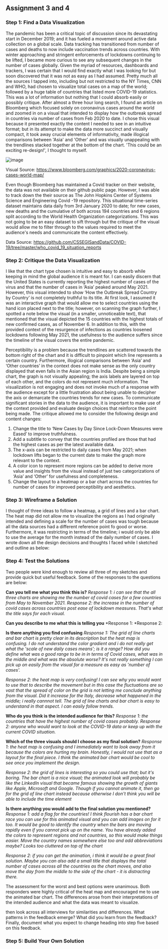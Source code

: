 ## Assignment 3 and 4

### Step 1: Find a Data Visualization
The pandemic has been a critical topic of discussion since its devastating start in December 2019; and it has fueled a movement around active data collection on a global scale. Data tracking has transitioned from number of cases and deaths to now include vaccination trends across countries. With winter approaching and stringent enforcements of lockdowns continuing to be lifted, I became more curious to see any subsequent changes in the number of cases globally. Given the myriad of resources, dashboards and trackers, I was certain that I would find exactly what I was looking for but soon discovered that it was not as easy as I had assumed. Pretty much all the sources I tapped into, including but not restricted to the NY Times, CNN and WHO, had chosen to visualize total cases on a map of the world; followed by a huge table of countries that listed more COVID-19 statistics. This was a lot of information but nothing that I could absorb easily or possibly critique. After almost a three hour long search, I found an article on Bloomberg which focused solely on coronavirus cases around the world and zoomed in on a visual that intended to display how the outbreak spread in countries via number of cases from Feb 2020 to date. I chose this visual because it presented exactly the content I needed to see in an intuitive format; but in its attempt to make the data more succinct and visually compact, it took away crucial elements of informativity, made illogical comparisons between 'Asia' and 'Other' and was visually unappealing with the trendlines stacked together at the bottom of the chart. 'This could be an exciting re-design!', I thought to myself.          

![image](https://user-images.githubusercontent.com/75527838/140686999-61c373af-54ea-4785-bb6a-bc01ff842f9f.png)

Visual Source: https://www.bloomberg.com/graphics/2020-coronavirus-cases-world-map/

Even though Bloomberg has maintained a Covid tracker on their website, the data was not available on their github public page. However, I was able to track down the their source as The John Hopkins Center of Systems Science and Engineering Covid -19 repository. This situational time-series dataset maintains data daily from 3rd January 2020 to date; for new cases, new deaths and the cumulative of both across 194 countries and 6 regions split according to the World Health Organization categorizations. This was not going to be an easy dataset to sift through but the critique of the visual would allow me to filter through to the values required to meet the audience's needs and communicate the content effectively.  

Data Source: https://github.com/CSSEGISandData/COVID-19/tree/master/who_covid_19_situation_reports

### Step 2: Critique the Data Visualization
I like that the chart type chosen is intuitive and easy to absorb while keeping in mind the global audience it is meant for. I can easily discern that the United States is currently reporting the highest number of cases of the virus and that the number of cases in ‘Asia’ peaked around May 2021. However, this visual intended to show ‘How the Outbreak Spread Country by Country’ is not completely truthful to its title. At first look, I assumed it was an interactive graph that would allow me to select countries using the hand icon placed next to the title; however, on scanning the graph further, I spotted a note below the visual (in a smaller, unnoticeable text), that mentioned that the visual depicted the 15 countries with the highest totals of new confirmed cases, as of November 6. In addition to this, with the provided context of the resurgence of infections as countries loosened lockdowns following May 2021, the usefulness to the audience suffers since the timeline of the visual covers the entire pandemic. 

Perceptibility is a problem because the trendlines are scattered towards the bottom right of the chart and it is difficult to pinpoint which line represents a certain country. Furthermore, illogical comparisons between ‘Asia’ and ‘Other countries’ in the context does not make sense as the only country displayed that even falls in the Asian region is India. Despite being a simple chart, the graph is not visually appealing; the axis labels are layered on top of each other, and the colors do not represent much information. The visualization is not engaging and does not invoke much of a response with the audience except for a little frustration about being unable to decipher the axis or demarcate the countries trends for new cases. To communicate significant stories in the data to the audience, it is important to make use of the context provided and evaluate design choices that reinforce the point being made. The critique allowed me to consider the following design and content changes: 

1. Change the title to ‘New Cases by Day Since Lock-Down Measures were Eased’ to improve truthfulness.
2. Add a subtitle to convey that the countries profiled are those that had the highest cases as per the latest available data.
3. The x-axis can be restricted to daily cases from May 2021; when lockdown lifts began to the current date to make the graph more relevant to the context.
4. A color icon to represent more regions can be added to derive more value and insights from the visual instead of just two categorizations of ‘Asia’ and ‘Other’ for usefulness and completeness.
5. Change the layout to a heatmap or a bar chart across the countries for number of cases for improved perceptibility and aesthetics.

### Step 3: Wireframe a Solution
I thought of three ideas to follow a heatmap, a grid of lines and a bar chart. The heat map did not allow me to visualize the regions as I had originally intended and defining a scale for the number of cases was tough because all the data sources had a different reference point fo good or worse. Furthermore, it was restricting in terms of the timeline; i would only be able to use the average for the month instead of the daily number of cases. I wrote down all the design decisions and thoughts I faced while I sketched and outline as below:






### Step 4: Test the Solutions
Two people were kind enough to review all three of my sketches and provide quick but useful feedback. Some of the responses to the questions are below:

 **Can you tell me what you think this is?**
 *Response 1: i can see that the all three charts are showing me the number of covid cases for a few countries from May to November 2021.*
 *Response 2: the increase in the number of covid cases across countries post ease of lockdown measures. That's what the title says for each visual.*

**Can you describe to me what this is telling you**
*Response 1: 
*Response 2:

**Is there anything you find confusing**
*Response 1: The grid of line charts and bar chart is pretty clear in its description but the heat map is confusing. I do not understand the color gradient and i do not really get what the 'scale of new daily cases means'; is it a range? How did you define what was a good range to be in in terms of Covid cases, what was in the middle and what was the absolute worse? It's not really something I can pick up on easily from the visual for a measure as easy as 'number of cases'.* 

*Response 2: the heat map is very confusing! I can see why you would want to use that to describe the movement but in this case the fluctuations are so vast that the spread of color on the grid is not letting me conclude anything from the visual. Did it increase for the Italy, decrease what happened in the middle; i really cannnot tell. The grid of line charts and bar chart is easy to understand in that aspect. I can easily follow trends.* 

**Who do you think is the intended audience for this?**
*Response 1: the countries that have the highest number of covid cases probably.* 
*Response 2: anyone who would want to look at the COVID-19 data or keep up with the current COVID situation.*

**Which of the three visuals should I choose as my final solution?**
*Response 1: the heat map is confusing and I immediately want to look away from it because the colors are hurting my brain. Honestly, I would not use that as a layout for the final piece. I think the animated bar chart would be cool to see once you implement the design.*

*Response 2: the grid of lines is interesting so you could use that; but it's boring. The bar chart is a nice visual; the animated look will probably be like the LinkedIn visual that became famous showing the growth of giants like Apple, Microsoft and Google. Though if you cannot animate it, then go for the grid of line chart instead because otherwise I don't think you will be able to include the time element* 

**Is there anything you would add to the final solution you mentioned?**
*Response 1: add a flag for the countries! I think flourish has a bar chart race you can use for this animated visual and you can add images on for it too. It would be good to identify the country when the bars are moving rapidly even if you cannot pick up on the name. You have already added the colors to represent regions and not countries, so this would make things easier. Move the country names somewhere else too and add abbreviations maybe? Looks too cluttered on top of the chart* 

*Response 2: if you can get the animation, i think it would be a great final solution. Maybe you can also add a small title that displays the total number of cases across all the countries as the chart moves, and also move the day from the middle to the side of the chart - it is distracting there.*

The assessment for the worst and best options were unanimous. Both responders were highly critical of the heat map and encouraged me to use the animated bar chart. The differences arose from their interpretations of the intended audience and what the data was meant to visualize. 

then look across all interviews for similarities and differences. What patterns in the feedback emerge?  What did you learn from the feedback?  Finally, document what you expect to change heading into step five based on this feedback. 

### Step 5: Build Your Own Solution

<div class="flourish-embed flourish-bar-chart-race" data-src="visualisation/7760832"><script src="https://public.flourish.studio/resources/embed.js"></script></div>


